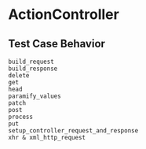 # ActionController

## Test Case Behavior

```
build_request
build_response
delete
get
head
paramify_values
patch
post
process
put
setup_controller_request_and_response
xhr & xml_http_request
```
